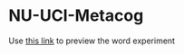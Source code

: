 # NU-UCI-Metacog

Use [this link](https://raw.githack.com/norabradford/NU-UCI-Metacog/main/wordExperiment.html) to preview the word experiment 
